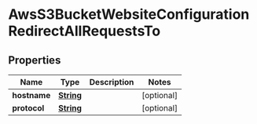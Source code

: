

# AwsS3BucketWebsiteConfigurationRedirectAllRequestsTo


## Properties

| Name | Type | Description | Notes |
|------------ | ------------- | ------------- | -------------|
|**hostname** | [**String**](String.md) |  |  [optional] |
|**protocol** | [**String**](String.md) |  |  [optional] |



